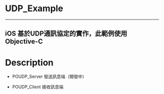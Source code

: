 # UDP_Example
---
iOS 基於UDP通訊協定的實作，此範例使用Objective-C
---
# Description
* POUDP_Server 發送訊息端（開發中）

* POUDP_Client 接收訊息端
